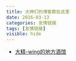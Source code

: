 ```yaml
---
title: 大神们的博客都在这里
date: 2016-03-13
categories: 友情链接
tags: [友情链接]
visible: hide
---
```


- [大精-wing的地方酒馆](http://androidwing.net/)

